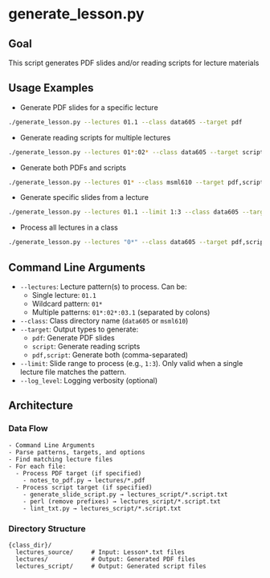 # generate_lesson.py

## Goal

This script generates PDF slides and/or reading scripts for lecture materials

## Usage Examples

- Generate PDF slides for a specific lecture
```bash
./generate_lesson.py --lectures 01.1 --class data605 --target pdf
```

- Generate reading scripts for multiple lectures

```bash
./generate_lesson.py --lectures 01*:02* --class data605 --target script
```

- Generate both PDFs and scripts

```bash
./generate_lesson.py --lectures 01* --class msml610 --target pdf,script
```

- Generate specific slides from a lecture

```bash
./generate_lesson.py --lectures 01.1 --limit 1:3 --class data605 --target pdf
```

- Process all lectures in a class

```bash
./generate_lesson.py --lectures "0*" --class data605 --target pdf,script
```

## Command Line Arguments

- `--lectures`: Lecture pattern(s) to process. Can be:
  - Single lecture: `01.1`
  - Wildcard pattern: `01*`
  - Multiple patterns: `01*:02*:03.1` (separated by colons)
- `--class`: Class directory name (`data605` or `msml610`)
- `--target`: Output types to generate:
  - `pdf`: Generate PDF slides
  - `script`: Generate reading scripts
  - `pdf,script`: Generate both (comma-separated)
- `--limit`: Slide range to process (e.g., `1:3`). Only valid when a single
  lecture file matches the pattern.
- `--log_level`: Logging verbosity (optional)

## Architecture

### Data Flow

```
- Command Line Arguments
- Parse patterns, targets, and options
- Find matching lecture files
- For each file:
  - Process PDF target (if specified)
    - notes_to_pdf.py → lectures/*.pdf
  - Process script target (if specified)
    - generate_slide_script.py → lectures_script/*.script.txt
    - perl (remove prefixes) → lectures_script/*.script.txt
    - lint_txt.py → lectures_script/*.script.txt
```

### Directory Structure

```
{class_dir}/
  lectures_source/     # Input: Lesson*.txt files
  lectures/            # Output: Generated PDF files
  lectures_script/     # Output: Generated script files
```

